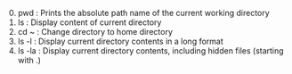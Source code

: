 
0. pwd : Prints the absolute path name of the current working directory
1. ls : Display content of current directory
2. cd ~ : Change directory to home directory
3. ls -l : Display current directory contents in a long format
4. ls -la : Display current directory contents, including hidden files (starting with .)
